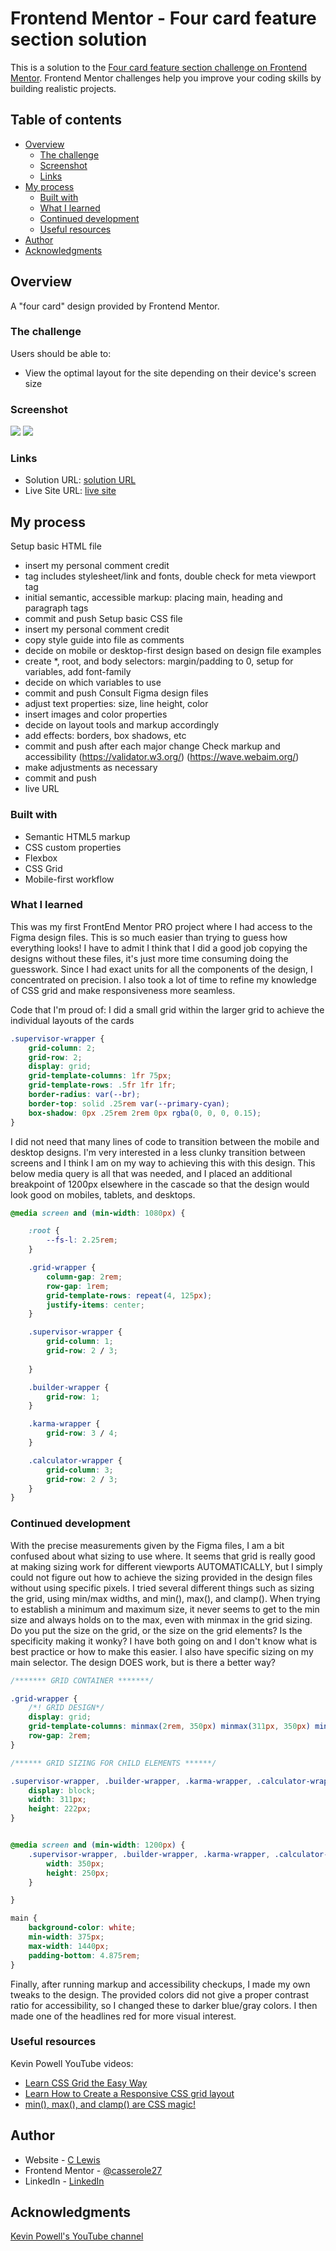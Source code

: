 # Frontend Mentor - Four card feature section solution

This is a solution to the [Four card feature section challenge on Frontend Mentor](https://www.frontendmentor.io/challenges/four-card-feature-section-weK1eFYK). Frontend Mentor challenges help you improve your coding skills by building realistic projects. 

## Table of contents

- [Overview](#overview)
  - [The challenge](#the-challenge)
  - [Screenshot](#screenshot)
  - [Links](#links)
- [My process](#my-process)
  - [Built with](#built-with)
  - [What I learned](#what-i-learned)
  - [Continued development](#continued-development)
  - [Useful resources](#useful-resources)
- [Author](#author)
- [Acknowledgments](#acknowledgments)

## Overview

A "four card" design provided by Frontend Mentor.

### The challenge

Users should be able to:

- View the optimal layout for the site depending on their device's screen size

### Screenshot

![](/design/mymobile.png)
![](/design/mydesktop.png)

### Links

- Solution URL: [solution URL](https://your-solution-url.com)
- Live Site URL: [live site](https://www.clewisdev.com/FMfourcardfeaturesection/)

## My process

Setup basic HTML file 
- insert my personal comment credit
- <head> tag includes stylesheet/link and fonts, double check for meta viewport tag
- initial semantic, accessible markup: placing main, heading and paragraph tags
 - commit and push
Setup basic CSS file
- insert my personal comment credit
- copy style guide into file as comments
- decide on mobile or desktop-first design based on design file examples
- create *, root, and body selectors: margin/padding to 0, setup for variables, add font-family
- decide on which variables to use
- commit and push
Consult Figma design files
 - adjust text properties: size, line height, color
 - insert images and color properties
 - decide on layout tools and markup accordingly
 - add effects: borders, box shadows, etc
 - commit and push after each major change
Check markup and accessibility
(https://validator.w3.org/)
(https://wave.webaim.org/)
 - make adjustments as necessary
 - commit and push
 - live URL


### Built with

- Semantic HTML5 markup
- CSS custom properties
- Flexbox
- CSS Grid
- Mobile-first workflow

### What I learned

This was my first FrontEnd Mentor PRO project where I had access to the Figma design files. This is so much easier than trying to guess how everything looks! I have to admit I think that I did a good job copying the designs without these files, it's just more time consuming doing the guesswork. 
Since I had exact units for all the components of the design, I concentrated on precision.
I also took a lot of time to refine my knowledge of CSS grid and make responsiveness more seamless. 

Code that I'm proud of:
I did a small grid within the larger grid to achieve the individual layouts of the cards

```css
.supervisor-wrapper {
    grid-column: 2;
    grid-row: 2;
    display: grid;
    grid-template-columns: 1fr 75px;
    grid-template-rows: .5fr 1fr 1fr;
    border-radius: var(--br);
    border-top: solid .25rem var(--primary-cyan);
    box-shadow: 0px .25rem 2rem 0px rgba(0, 0, 0, 0.15);
}
```

I did not need that many lines of code to transition between the mobile and desktop designs. I'm very interested in a less clunky transition between screens and I think I am on my way to achieving this with this design. This below media query is all that was needed, and I placed an additional breakpoint of 1200px elsewhere in the cascade so that the design would look good on mobiles, tablets, and desktops. 

```css
@media screen and (min-width: 1080px) {

    :root {
        --fs-l: 2.25rem;
    }

    .grid-wrapper {
        column-gap: 2rem;
        row-gap: 1rem;
        grid-template-rows: repeat(4, 125px);
        justify-items: center;
    }

    .supervisor-wrapper {
        grid-column: 1;
        grid-row: 2 / 3;
        
    }

    .builder-wrapper {
        grid-row: 1;
    }

    .karma-wrapper {
        grid-row: 3 / 4;
    }

    .calculator-wrapper {
        grid-column: 3;
        grid-row: 2 / 3;
    }
}
```
### Continued development

With the precise measurements given by the Figma files, I am a bit confused about what sizing to use where. It seems that grid is really good at making sizing work for different viewports AUTOMATICALLY, but I simply could not figure out how to achieve the sizing provided in the design files without using specific pixels. I tried several different things such as sizing the grid, using min/max widths, and min(), max(), and clamp(). When trying to establish a minimum and maximum size, it never seems to get to the min size and always holds on to the max, even with minmax in the grid sizing.
Do you put the size on the grid, or the size on the grid elements? Is the specificity making it wonky? I have both going on and I don't know what is best practice or how to make this easier. I also have specific sizing on my main selector.
The design DOES work, but is there a better way?

```css
/******* GRID CONTAINER *******/

.grid-wrapper {
    /*! GRID DESIGN*/
    display: grid;
    grid-template-columns: minmax(2rem, 350px) minmax(311px, 350px) minmax(2rem, 350px);
    row-gap: 2rem;      
}

/****** GRID SIZING FOR CHILD ELEMENTS ******/

.supervisor-wrapper, .builder-wrapper, .karma-wrapper, .calculator-wrapper {
    display: block;
    width: 311px;
    height: 222px;
}


@media screen and (min-width: 1200px) {
    .supervisor-wrapper, .builder-wrapper, .karma-wrapper, .calculator-wrapper {
        width: 350px;
        height: 250px;
    }

}
```
```css
main { 
    background-color: white;
    min-width: 375px;
    max-width: 1440px;
    padding-bottom: 4.875rem;
}
```

Finally, after running markup and accessibility checkups, I made my own tweaks to the design. The provided colors did not give a proper contrast ratio for accessibility, so I changed these to darker blue/gray colors. I then made one of the headlines red for more visual interest. 

### Useful resources

Kevin Powell YouTube videos:
- [Learn CSS Grid the Easy Way](https://www.youtube.com/watch?v=rg7Fvvl3taU) 
- [Learn How to Create a Responsive CSS grid layout](https://www.youtube.com/watch?v=sKFW3wek21Q&list=PL4-IK0AVhVjPv5tfS82UF_iQgFp4Bl998&index=14) 
- [min(), max(), and clamp() are CSS magic!](https://www.youtube.com/watch?v=U9VF-4euyRo&list=PL4-IK0AVhVjODqX-gN6KH68Tt_zrYiTwA&index=3)


## Author

- Website - [C Lewis](https://www.clewisdev.com)
- Frontend Mentor - [@casserole27](https://www.frontendmentor.io/profile/casserole27)
- LinkedIn - [LinkedIn](https://www.linkedin.com/in/clewisdev/)


## Acknowledgments

[Kevin Powell's YouTube channel](https://www.youtube.com/kepowob)


